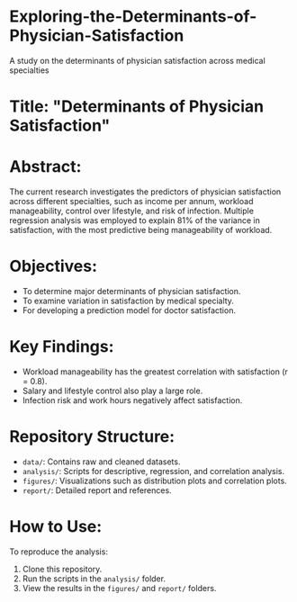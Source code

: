 # Exploring-the-Determinants-of-Physician-Satisfaction
A study on the determinants of physician satisfaction across medical specialties
# Title: "Determinants of Physician Satisfaction"
# Abstract: 
The current research investigates the predictors of physician satisfaction across different specialties, such as income per annum, workload manageability, control over lifestyle, and risk of infection. Multiple regression analysis was employed to explain 81% of the variance in satisfaction, with the most predictive being manageability of workload.
# Objectives: 
- To determine major determinants of physician satisfaction.
- To examine variation in satisfaction by medical specialty.
- For developing a prediction model for doctor satisfaction.
# Key Findings: 
- Workload manageability has the greatest correlation with satisfaction (r = 0.8).
- Salary and lifestyle control also play a large role.
- Infection risk and work hours negatively affect satisfaction.
# Repository Structure: 
- `data/`: Contains raw and cleaned datasets.
- `analysis/`: Scripts for descriptive, regression, and correlation analysis.
- `figures/`: Visualizations such as distribution plots and correlation plots.
- `report/`: Detailed report and references.
# How to Use: 
To reproduce the analysis:
1. Clone this repository.
2. Run the scripts in the `analysis/` folder.
3. View the results in the `figures/` and `report/` folders.
